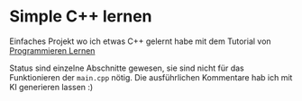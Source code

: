 # Simple C++ lernen

Einfaches Projekt wo ich etwas C++ gelernt habe mit dem Tutorial von [Programmieren Lernen](https://www.youtube.com/watch?v=_apAsU9ROp0)

Status sind einzelne Abschnitte gewesen, sie sind nicht für das Funktionieren der ``main.cpp`` nötig. 
Die ausführlichen Kommentare hab ich mit KI generieren lassen :)
